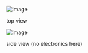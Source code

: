 ![image](https://github.com/user-attachments/assets/e47021d0-60c4-4ce4-91d8-45cda10ceabb)

top view

![image](https://github.com/user-attachments/assets/6f4680ff-d098-4930-9ae6-eb0d68e0beb5)

side view (no electronics here)
